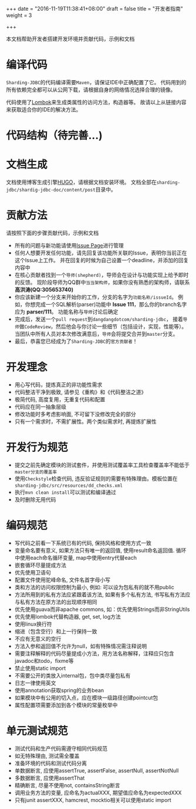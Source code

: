 +++
date = "2016-11-19T11:38:41+08:00"
draft = false
title = "开发者指南"
weight = 3

+++

本文档帮助开发者搭建开发环境并贡献代码，示例和文档

# 编译代码

`Sharding-JDBC`的代码编译需要`Maven`，请保证IDE中正确配置了它。
代码用到的所有依赖完全都可以从公网下载，请根据自身的网络情况选择合理的镜像。

代码使用了[Lombok](https://projectlombok.org/download.html)来生成类属性的访问方法，构造器等。
故请以上从链接内容来获取适合你的IDE的解决方法。

# 代码结构（待完善...)

# 文档生成

文档使用博客生成引擎[HUGO](https://gohugo.io/)，请根据文档安装环境。
文档全部在`sharding-jdbc/shardig-jdbc-doc/content/post`目录中。

# 贡献方法

请按照下面的步骤贡献代码，示例和文档

 - 所有的问题与新功能请使用[Issue Page](https://github.com/dangdangdotcom/sharding-jdbc/issues)进行管理
 - 任何人想要开发任何功能，请先回复该功能所关联的Issue，表明你当前正在这个Issue上工作。
   并在回复的时候为自己设置一个deadline，并添加的回复内容中
 - 在核心贡献者找到一个`导师(shepherd)`，导师会在设计与功能实现上给予即时的反馈。
   现阶段导师为QQ群中`当当架构师`，如果你没有熟悉的架构师，请联系 __高洪涛(QQ:305653740)__
 - 你应该新建一个分支来开始你的工作，分支的名字为`功能名称/issueId`。
   例如，你想完成一个SQL解析(parser)功能中 __Issue 111__，那么你的branch名字应为 __parser/111__。
   功能名称与`导师`讨论后确定
 - 完成后，发送一个`pull request`到`dangdangdotcom/sharding-jdbc`，
   接着`导师`做`CodeReview`，然后他会与你讨论一些细节（包括设计，实现，性能等）。当团队中所有人员对本次修改满意后，`导师`会将提交合并到`master`分支。
 - 最后，恭喜您已经成为了`Sharding-JDBC`的`官方贡献者`！

# 开发理念

 - 用心写代码，提炼真正的非功能性需求
 - 代码整洁干净到极致, 请参见《重构》和《代码整洁之道》
 - 极简代码, 高度复用，无重复代码和配置
 - 代码应在同一抽象层级
 - 修改功能时多考虑影响面, 不可留下没修改完全的部分
 - 只有一个需求时，不需扩展性。两个类似需求时, 再提炼扩展性

# 开发行为规范

 - 提交之前先确定模块的测试套件，并使用测试覆盖率工具检查覆盖率不能低于`master分支的覆盖率`
 - 使用`Checkstyle`检查代码, 违反验证规则的需要有特殊理由。模板位置在`sharding-jdbc/src/resources/dd_checks.xml`
 - 执行`mvn clean install`可以测试和编译通过
 - 及时删除无用代码
 
# 编码规范

 - 写代码之前看一下系统已有的代码, 保持风格和使用方式一致
 - 变量命名要有意义, 如果方法只有唯一的返回值, 使用result命名返回值. 循环中使用each命名循环变量, map中使用entry代替each
 - 嵌套循环尽量提成方法
 - 优先使用卫语句
 - 配置文件使用驼峰命名, 文件名首字母小写
 - 类和方法的访问权限控制为最小, 例如: 可以设为包私有的就不用public
 - 方法所用到的私有方法应紧跟着该方法, 如果有多个私有方法, 书写私有方法应与私有方法在原方法的出现顺序相同
 - 优先使用guava而非apache commons, 如：优先使用Strings而非StringUtils
 - 优先使用lombok代替构造器, get, set, log方法
 - 使用linux换行符
 - 缩进（包含空行）和上一行保持一致
 - 不应有无意义的空行
 - 方法入参和返回值不允许为null，如有特殊情况需注释说明
 - 需要注释解释的代码尽量提成小方法，用方法名称解释，注释应只包含javadoc和todo，fixme等
 - 禁止使用static import
 - 不需要公开的类放入internal包，包中类尽量包私有
 - 日志一律使用英文
 - 使用annotation获取spring的业务bean
 - 如果模块中有公用的切入点，应在模块一级路径创建pointcut包
 - 属性配置项需要添加到各个模块的常量枚举中

# 单元测试规范

 - 测试代码和生产代码需遵守相同代码规范
 - 如无特殊理由, 测试需全覆盖
 - 准备环境的代码和测试代码分离
 - 单数据断言, 应使用assertTrue, assertFalse, assertNull, assertNotNull
 - 多数据断言, 应使用assertThat
 - 精确断言, 尽量不使用not, containsString断言
 - 调用业务方法的变量, 应命名为actualXXX, 期望值应命名为expectedXXX
 - 只有junit assertXXX, hamcrest, mocktio相关可以使用static import